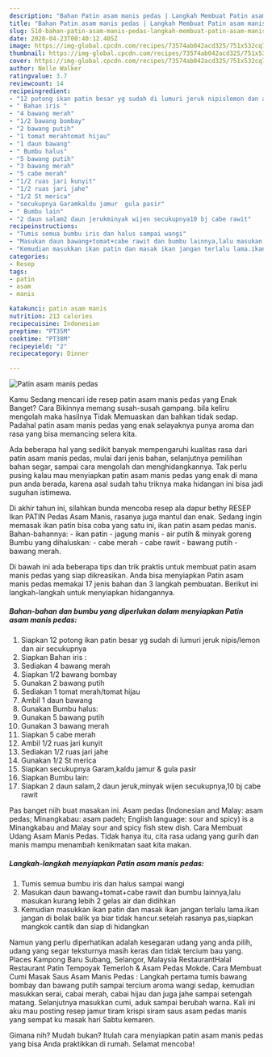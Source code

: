 ```yaml
---
description: "Bahan Patin asam manis pedas | Langkah Membuat Patin asam manis pedas Yang Bisa Manjain Lidah"
title: "Bahan Patin asam manis pedas | Langkah Membuat Patin asam manis pedas Yang Bisa Manjain Lidah"
slug: 510-bahan-patin-asam-manis-pedas-langkah-membuat-patin-asam-manis-pedas-yang-bisa-manjain-lidah
date: 2020-04-23T00:40:12.405Z
image: https://img-global.cpcdn.com/recipes/73574ab042acd325/751x532cq70/patin-asam-manis-pedas-foto-resep-utama.jpg
thumbnail: https://img-global.cpcdn.com/recipes/73574ab042acd325/751x532cq70/patin-asam-manis-pedas-foto-resep-utama.jpg
cover: https://img-global.cpcdn.com/recipes/73574ab042acd325/751x532cq70/patin-asam-manis-pedas-foto-resep-utama.jpg
author: Nelle Walker
ratingvalue: 3.7
reviewcount: 14
recipeingredient:
- "12 potong ikan patin besar yg sudah di lumuri jeruk nipislemon dan air secukupnya"
- " Bahan iris "
- "4 bawang merah"
- "1/2 bawang bombay"
- "2 bawang putih"
- "1 tomat merahtomat hijau"
- "1 daun bawang"
- " Bumbu halus"
- "5 bawang putih"
- "3 bawang merah"
- "5 cabe merah"
- "1/2 ruas jari kunyit"
- "1/2 ruas jari jahe"
- "1/2 St merica"
- "secukupnya Garamkaldu jamur  gula pasir"
- " Bumbu lain"
- "2 daun salam2 daun jerukminyak wijen secukupnya10 bj cabe rawit"
recipeinstructions:
- "Tumis semua bumbu iris dan halus sampai wangi"
- "Masukan daun bawang+tomat+cabe rawit dan bumbu lainnya,lalu masukan kurang lebih 2 gelas air dan didihkan"
- "Kemudian masukkan ikan patin dan masak ikan jangan terlalu lama.ikan jangan di bolak balik ya biar tidak hancur.setelah rasanya pas,siapkan mangkok cantik dan siap di hidangkan"
categories:
- Resep
tags:
- patin
- asam
- manis

katakunci: patin asam manis 
nutrition: 213 calories
recipecuisine: Indonesian
preptime: "PT35M"
cooktime: "PT38M"
recipeyield: "2"
recipecategory: Dinner

---
```



![Patin asam manis pedas](https://img-global.cpcdn.com/recipes/73574ab042acd325/751x532cq70/patin-asam-manis-pedas-foto-resep-utama.jpg)

Kamu Sedang mencari ide resep patin asam manis pedas yang Enak Banget? Cara Bikinnya memang susah-susah gampang. bila keliru mengolah maka hasilnya Tidak Memuaskan dan bahkan tidak sedap. Padahal patin asam manis pedas yang enak selayaknya punya aroma dan rasa yang bisa memancing selera kita.

Ada beberapa hal yang sedikit banyak mempengaruhi kualitas rasa dari patin asam manis pedas, mulai dari jenis bahan, selanjutnya pemilihan bahan segar, sampai cara mengolah dan menghidangkannya. Tak perlu pusing kalau mau menyiapkan patin asam manis pedas yang enak di mana pun anda berada, karena asal sudah tahu triknya maka hidangan ini bisa jadi suguhan istimewa.

Di akhir tahun ini, silahkan bunda mencoba resep ala dapur bethy RESEP Ikan PATIN Pedas Asam Manis, rasanya juga mantul dan enak. Sedang ingin memasak ikan patin bisa coba yang satu ini, ikan patin asam pedas manis. Bahan-bahannya: - ikan patin - jagung manis - air putih &amp; minyak goreng Bumbu yang dihaluskan: - cabe merah - cabe rawit - bawang putih - bawang merah.


Di bawah ini ada beberapa tips dan trik praktis untuk membuat patin asam manis pedas yang siap dikreasikan. Anda bisa menyiapkan Patin asam manis pedas memakai 17 jenis bahan dan 3 langkah pembuatan. Berikut ini langkah-langkah untuk menyiapkan hidangannya.

<!--inarticleads1-->

##### Bahan-bahan dan bumbu yang diperlukan dalam menyiapkan Patin asam manis pedas:

1. Siapkan 12 potong ikan patin besar yg sudah di lumuri jeruk nipis/lemon dan air secukupnya
1. Siapkan  Bahan iris :
1. Sediakan 4 bawang merah
1. Siapkan 1/2 bawang bombay
1. Gunakan 2 bawang putih
1. Sediakan 1 tomat merah/tomat hijau
1. Ambil 1 daun bawang
1. Gunakan  Bumbu halus:
1. Gunakan 5 bawang putih
1. Gunakan 3 bawang merah
1. Siapkan 5 cabe merah
1. Ambil 1/2 ruas jari kunyit
1. Sediakan 1/2 ruas jari jahe
1. Gunakan 1/2 St merica
1. Siapkan secukupnya Garam,kaldu jamur &amp; gula pasir
1. Siapkan  Bumbu lain:
1. Siapkan 2 daun salam,2 daun jeruk,minyak wijen secukupnya,10 bj cabe rawit


Pas banget niih buat masakan ini. Asam pedas (Indonesian and Malay: asam pedas; Minangkabau: asam padeh; English language: sour and spicy) is a Minangkabau and Malay sour and spicy fish stew dish. Cara Membuat Udang Asam Manis Pedas. Tidak hanya itu, cita rasa udang yang gurih dan manis mampu menambah kenikmatan saat kita makan. 

<!--inarticleads2-->

##### Langkah-langkah menyiapkan Patin asam manis pedas:

1. Tumis semua bumbu iris dan halus sampai wangi
1. Masukan daun bawang+tomat+cabe rawit dan bumbu lainnya,lalu masukan kurang lebih 2 gelas air dan didihkan
1. Kemudian masukkan ikan patin dan masak ikan jangan terlalu lama.ikan jangan di bolak balik ya biar tidak hancur.setelah rasanya pas,siapkan mangkok cantik dan siap di hidangkan


Namun yang perlu diperhatikan adalah kesegaran udang yang anda pilih, udang yang segar teksturnya masih keras dan tidak tercium bau yang. Places Kampong Baru Subang, Selangor, Malaysia RestaurantHalal Restaurant Patin Tempoyak Temerloh &amp; Asam Pedas Mokde. Cara Membuat Cumi Masak Saus Asam Manis Pedas : Langkah pertama tumis bawang bombay dan bawang putih sampai tercium aroma wangi sedap, kemudian masukkan serai, cabai merah, cabai hijau dan juga jahe sampai setengah matang. Selanjutnya masukkan cumi, aduk sampai berubah warna. Kali ini aku mau posting resep jamur tiram krispi siram saus asam pedas manis yang sempat ku masak hari Sabtu kemaren. 

Gimana nih? Mudah bukan? Itulah cara menyiapkan patin asam manis pedas yang bisa Anda praktikkan di rumah. Selamat mencoba!
